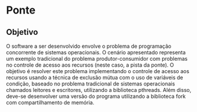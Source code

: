 # Ponte
## Objetivo
O software a ser desenvolvido envolve o problema de programação concorrente de sistemas operacionais. O cenário apresentado representa um exemplo tradicional do problema produtor-consumidor com problemas no controle de acesso aos recursos (neste caso, a pista da ponte). O objetivo é resolver este problema implementando o controle de acesso aos recursos usando a técnica de exclusão mútua com o uso de variáveis de condição, baseado no problema tradicional de sistemas operacionais chamados leitores e escritores, utilizando a biblioteca pthreads. Além disso, deve-se desenvolver uma versão do programa utilizando a biblioteca fork com compartilhamento de memória.
